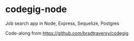 # codegig-node
Job search app in Node, Express, Sequelize, Postgres 

Code-along from https://github.com/bradtraversy/codegig

